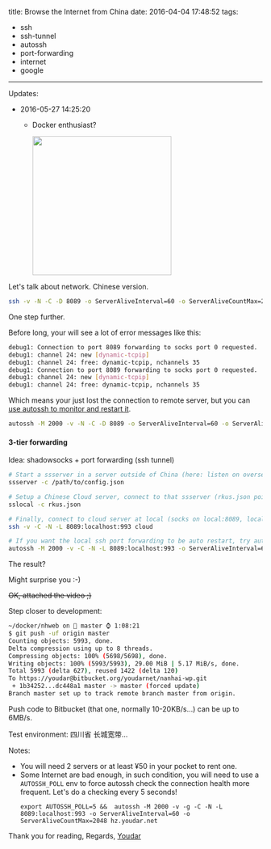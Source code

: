 title: Browse the Internet from China
date: 2016-04-04 17:48:52
tags:
- ssh
- ssh-tunnel
- autossh
- port-forwarding
- internet
- google
---

Updates:

- 2016-05-27 14:25:20
  - Docker enthusiast?

    <img width=275 src='http://7xl32h.com1.z0.glb.clouddn.com/pictures/blog/docker-pull-image.png'>

Let's talk about network. Chinese version.

```bash
ssh -v -N -C -D 8089 -o ServerAliveInterval=60 -o ServerAliveCountMax=2048 rankun.org
```

One step further.

Before long, your will see a lot of error messages like this:

```bash
debug1: Connection to port 8089 forwarding to socks port 0 requested.
debug1: channel 24: new [dynamic-tcpip]
debug1: channel 24: free: dynamic-tcpip, nchannels 35
debug1: Connection to port 8089 forwarding to socks port 0 requested.
debug1: channel 24: new [dynamic-tcpip]
debug1: channel 24: free: dynamic-tcpip, nchannels 35
```

Which means your just lost the connection to remote server, but you can [use autossh to monitor and restart it][1].

```bash
autossh -M 2000 -v -N -C -D 8089 -o ServerAliveInterval=60 -o ServerAliveCountMax=2048 rkus.rankun.org
```

#### 3-tier forwarding

Idea: shadowsocks + port forwarding (ssh tunnel)

```bash
# Start a ssserver in a server outside of China (here: listen on oversea:993)
ssserver -c /path/to/config.json

# Setup a Chinese Cloud server, connect to that ssserver (rkus.json pointing to oversea:993 and listen on cloud:993)
sslocal -c rkus.json

# Finally, connect to cloud server at local (socks on local:8089, local forwarding to cloud:993)
ssh -v -C -N -L 8089:localhost:993 cloud

# If you want the local ssh port forwarding to be auto restart, try autossh
autossh -M 2000 -v -C -N -L 8089:localhost:993 -o ServerAliveInterval=60 -o ServerAliveCountMax=2048 sax.mindfine.com
```

The result?

Might surprise you :-)

~~OK, attached the video ;)~~

Step closer to development:

```bash
~/docker/nhweb on  master ⌚ 1:08:21
$ git push -uf origin master
Counting objects: 5993, done.
Delta compression using up to 8 threads.
Compressing objects: 100% (5698/5698), done.
Writing objects: 100% (5993/5993), 29.00 MiB | 5.17 MiB/s, done.
Total 5993 (delta 627), reused 1422 (delta 120)
To https://youdar@bitbucket.org/youdarnet/nanhai-wp.git
 + 1b34252...dc448a1 master -> master (forced update)
Branch master set up to track remote branch master from origin.
```

Push code to Bitbucket (that one, normally 10-20KB/s...) can be up to 6MB/s.

Test environment: 四川省 长城宽带...

Notes:

- You will need 2 servers or at least ¥50 in your pocket to rent one.
- Some Internet are bad enough, in such condition, you will need to use a `AUTOSSH_POLL` env to force autossh check the connection health more frequent. Let's do a checking every 5 seconds!
  ```
  export AUTOSSH_POLL=5 &&  autossh -M 2000 -v -g -C -N -L 8089:localhost:993 -o ServerAliveInterval=60 -o ServerAliveCountMax=2048 hz.youdar.net
  ```

Thank you for reading,
Regards,
[Youdar][2]

[1]: http://www.debianadmin.com/autossh-automatically-restart-ssh-sessions-and-tunnels.html
[2]: http://youdar.net